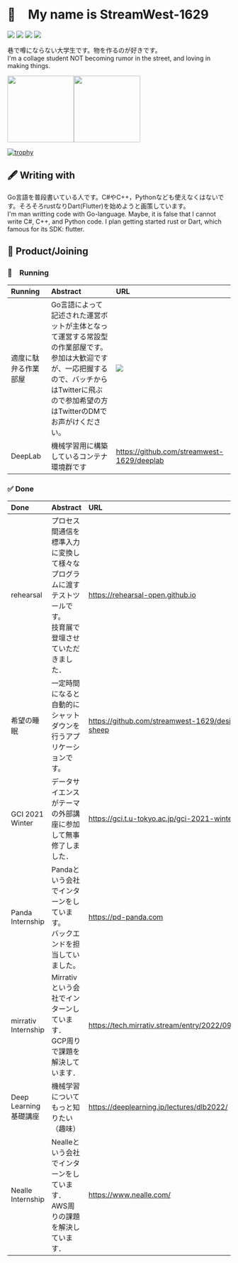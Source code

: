 # 🔖　My name is StreamWest-1629

[![](https://img.shields.io/twitter/follow/streamwest1629?color=%234Bf&label=followers&style=plastic&logo=twitter&logoColor=white)](https://twitter.com/streamwest1629) [![](https://img.shields.io/github/followers/streamwest-1629?color=%2384F&label=followers&logo=github&style=plastic)](https://github.com/streamwest-1629) [![](https://img.shields.io/endpoint?url=https%3A%2F%2Fatcoder-badges.now.sh%2Fapi%2Fatcoder%2Fjson%2Fstreamwest1629&style=plastic)](https://atcoder.jp/users/streamwest1629) [![](https://img.shields.io/badge/Zenn-streamwest1629-lightgrey?style=plastic&logo=zenn)](https://zenn.dev/streamwest1629)


巷で噂にならない大学生です。物を作るのが好きです。<br>
I'm a collage student NOT becoming rumor in the street, and loving in making things.

<div style="vertical-align:center;">
<img height="150px" src="https://github-readme-stats.vercel.app/api/?username=streamwest-1629&show_icons=true&count_private=true"/><img height="150px" src="https://github-readme-stats.vercel.app/api/top-langs/?username=streamwest-1629&layout=compact"/>
</div>

[![trophy](https://github-profile-trophy.vercel.app/?username=streamwest-1629&column=7
)](https://github.com/ryo-ma/github-profile-trophy)

## 🖋 Writing with
Go言語を普段書いている人です。C#やC++，Pythonなども使えなくはないです。そろそろrustなりDart(Flutter)を始めようと画策しています。<br>
I'm man writting code with Go-language. Maybe, it is false that I cannot write C#, C++, and Python code. I plan getting started rust or Dart, which famous for its SDK: flutter.
## 🎁 Product/Joining
### 🚀　Running
| Running | Abstract | URL |
| :-- | :-- | :-- |
| 適度に駄弁る作業部屋 | Go言語によって記述された運営ボットが主体となって運営する常設型の作業部屋です。<br>参加は大歓迎ですが、一応把握するので、バッチからはTwitterに飛ぶので参加希望の方はTwitterのDMでお声がけください。 |  [![](https://img.shields.io/discord/882251541757718609?color=red&label=52%2F69%20min.%20%E3%82%82%E3%81%8F%E3%82%82%E3%81%8F%E4%BC%9A&logo=discord&logoColor=white&style=plastic)](https://twitter.com/streamwest1629) |
| DeepLab | 機械学習用に構築しているコンテナ環境群です | https://github.com/streamwest-1629/deeplab |

### ✅ Done
| Done | Abstract | URL |
| :-- | :-- | :-- |
| rehearsal | プロセス間通信を標準入力に変換して様々なプログラムに渡すテストツールです。<br>技育展で登壇させていただきました． | https://rehearsal-open.github.io |
| 希望の睡眠 | 一定時間になると自動的にシャットダウンを行うアプリケーションです。 | https://github.com/streamwest-1629/desire-of-sheep |
| GCI 2021 Winter | データサイエンスがテーマの外部講座に参加して無事修了しました． | https://gci.t.u-tokyo.ac.jp/gci-2021-winter/ |
| Panda Internship | Pandaという会社でインターンをしています。<br>バックエンドを担当していました。 | https://pd-panda.com |
| mirrativ Internship | Mirrativという会社でインターンしています．<br>GCP周りで課題を解決しています． | https://tech.mirrativ.stream/entry/2022/09/16/140901 |
| Deep Learning基礎講座 | 機械学習についてもっと知りたい（趣味） | https://deeplearning.jp/lectures/dlb2022/ |
| Nealle Internship | Nealleという会社でインターンをしています．<br>AWS周りの課題を解決しています． | https://www.nealle.com/ |

